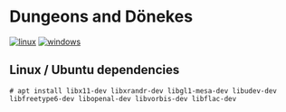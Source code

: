 # Dungeons and Dönekes

[![linux](https://github.com/fklemme/DungeonsAndDoenekes/workflows/linux/badge.svg)](https://github.com/fklemme/DungeonsAndDoenekes/actions?query=workflow%3Alinux)
[![windows](https://github.com/fklemme/DungeonsAndDoenekes/workflows/windows/badge.svg)](https://github.com/fklemme/DungeonsAndDoenekes/actions?query=workflow%3Awindows)

## Linux / Ubuntu dependencies

    # apt install libx11-dev libxrandr-dev libgl1-mesa-dev libudev-dev libfreetype6-dev libopenal-dev libvorbis-dev libflac-dev
